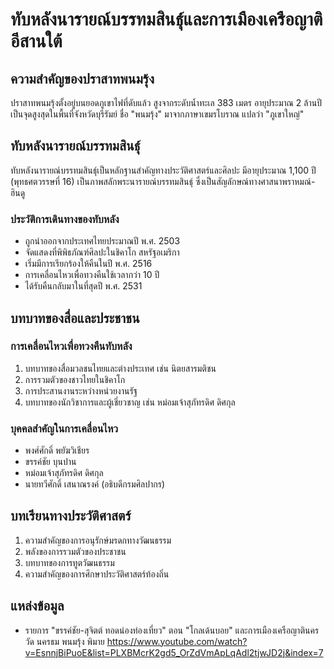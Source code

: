 # ทับหลังนารายณ์บรรทมสินธุ์และการเมืองเครือญาติอีสานใต้

## ความสำคัญของปราสาทพนมรุ้ง

ปราสาทพนมรุ้งตั้งอยู่บนยอดภูเขาไฟที่ดับแล้ว สูงจากระดับน้ำทะเล 383 เมตร อายุประมาณ 2 ล้านปี เป็นจุดสูงสุดในพื้นที่จังหวัดบุรีรัมย์ ชื่อ "พนมรุ้ง" มาจากภาษาเขมรโบราณ แปลว่า "ภูเขาใหญ่"

## ทับหลังนารายณ์บรรทมสินธุ์

ทับหลังนารายณ์บรรทมสินธุ์เป็นหลักฐานสำคัญทางประวัติศาสตร์และศิลปะ มีอายุประมาณ 1,100 ปี (พุทธศตวรรษที่ 16) เป็นภาพสลักพระนารายณ์บรรทมสินธุ์ ซึ่งเป็นสัญลักษณ์ทางศาสนาพราหมณ์-ฮินดู

### ประวัติการเดินทางของทับหลัง
- ถูกนำออกจากประเทศไทยประมาณปี พ.ศ. 2503
- จัดแสดงที่พิพิธภัณฑ์ศิลปะในชิคาโก สหรัฐอเมริกา
- เริ่มมีการเรียกร้องให้คืนในปี พ.ศ. 2516
- การเคลื่อนไหวเพื่อทวงคืนใช้เวลากว่า 10 ปี
- ได้รับคืนกลับมาในที่สุดปี พ.ศ. 2531

## บทบาทของสื่อและประชาชน

### การเคลื่อนไหวเพื่อทวงคืนทับหลัง
1. บทบาทของสื่อมวลชนไทยและต่างประเทศ เช่น นิตยสารมติชน
2. การรวมตัวของชาวไทยในชิคาโก
3. การประสานงานระหว่างหน่วยงานรัฐ
4. บทบาทของนักวิชาการและผู้เชี่ยวชาญ เช่น หม่อมเจ้าสุภัทรดิศ ดิศกุล

### บุคคลสำคัญในการเคลื่อนไหว
- พงศ์ศักดิ์ พยัฆวิเชียร
- ขรรค์ชัย บุนปาน
- หม่อมเจ้าสุภัทรดิศ ดิศกุล
- นายทวีศักดิ์ เสนาณรงค์ (อธิบดีกรมศิลปากร)

## บทเรียนทางประวัติศาสตร์

1. ความสำคัญของการอนุรักษ์มรดกทางวัฒนธรรม
2. พลังของการรวมตัวของประชาชน
3. บทบาทของการทูตวัฒนธรรม
4. ความสำคัญของการศึกษาประวัติศาสตร์ท้องถิ่น

## แหล่งข้อมูล
- รายการ "ขรรค์ชัย-สุจิตต์ ทอดน่องท่องเที่ยว" ตอน "โกลเด้นบอย" และการเมืองเครือญาตินครวัด นครธม พนมรุ้ง พิมาย
https://www.youtube.com/watch?v=EsnnjBiPuoE&list=PLXBMcrK2gd5_OrZdVmApLqAdl2tjwJD2j&index=7
